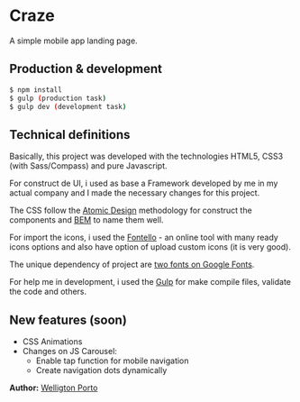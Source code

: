 # Craze
A simple mobile app landing page.

## Production & development

```sh
$ npm install
$ gulp (production task)
$ gulp dev (development task)
```

## Technical definitions
Basically, this project was developed with the technologies HTML5, CSS3 (with Sass/Compass) and pure Javascript.

For construct de UI, i used as base a Framework developed by me in my actual company and I made the necessary changes for this project.

The CSS follow the [Atomic Design](http://bradfrost.com/blog/post/atomic-web-design/) methodology for construct the components and [BEM](https://css-tricks.com/bem-101/) to name them well.

For import the icons, i used the [Fontello](http://fontello.com/) - an online tool with many ready icons options and also have option of upload custom icons (it is very good).

The unique dependency of project are [two fonts on Google Fonts](https://fonts.google.com/selection?query=roboto&selection.family=Pacifico|Roboto:400,700).

For help me in development, i used the [Gulp](https://gulpjs.com/) for make compile files, validate the code and others.

## New features (soon)
- CSS Animations
- Changes on JS Carousel:
  - Enable tap function for mobile navigation
  - Create navigation dots dynamically
  
**Author:** [Welligton Porto](https://www.linkedin.com/in/welligtonporto/)

